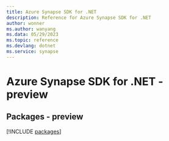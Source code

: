 ```yaml
---
title: Azure Synapse SDK for .NET
description: Reference for Azure Synapse SDK for .NET
author: wonner
ms.author: wanyang
ms.data: 05/29/2023
ms.topic: reference
ms.devlang: dotnet
ms.service: synapse
---
```

# Azure Synapse SDK for .NET - preview
## Packages - preview
[!INCLUDE [packages](synapse-index.md)]